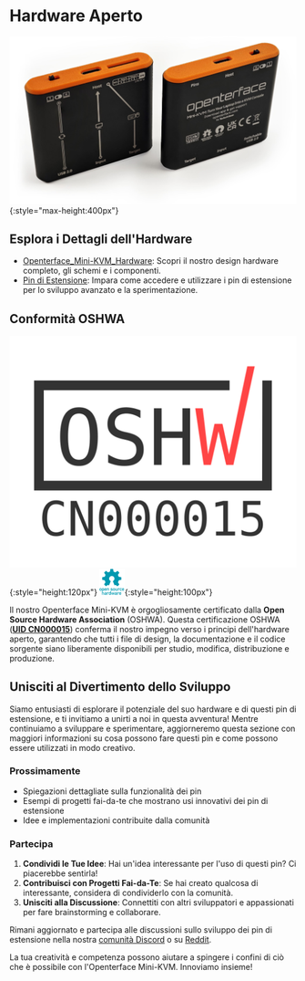 # Hardware Aperto

![basic-two-sides-angled](images/product/basic-two-sides-angled.jpg){:style="max-height:400px"}

## Esplora i Dettagli dell'Hardware

- [Openterface_Mini-KVM_Hardware](https://github.com/TechxArtisanStudio/Openterface_Mini-KVM_Hardware): Scopri il nostro design hardware completo, gli schemi e i componenti.
- [Pin di Estensione](pin.md): Impara come accedere e utilizzare i pin di estensione per lo sviluppo avanzato e la sperimentazione.

## Conformità OSHWA

![UID-CN000015](images/trademark/oshw-cn000015.svg){:style="height:120px"}
![Open Source Hardware Association](images/trademark/open-source-hardware.svg){:style="height:100px"}

Il nostro Openterface Mini-KVM è orgogliosamente certificato dalla **Open Source Hardware Association** (OSHWA). Questa certificazione OSHWA ([**UID CN000015**](https://certification.oshwa.org/cn000015.html)) conferma il nostro impegno verso i principi dell'hardware aperto, garantendo che tutti i file di design, la documentazione e il codice sorgente siano liberamente disponibili per studio, modifica, distribuzione e produzione.


## Unisciti al Divertimento dello Sviluppo

Siamo entusiasti di esplorare il potenziale del suo hardware e di questi pin di estensione, e ti invitiamo a unirti a noi in questa avventura! Mentre continuiamo a sviluppare e sperimentare, aggiorneremo questa sezione con maggiori informazioni su cosa possono fare questi pin e come possono essere utilizzati in modo creativo.

### Prossimamente
- Spiegazioni dettagliate sulla funzionalità dei pin
- Esempi di progetti fai-da-te che mostrano usi innovativi dei pin di estensione
- Idee e implementazioni contribuite dalla comunità

### Partecipa
1. **Condividi le Tue Idee**: Hai un'idea interessante per l'uso di questi pin? Ci piacerebbe sentirla!
2. **Contribuisci con Progetti Fai-da-Te**: Se hai creato qualcosa di interessante, considera di condividerlo con la comunità.
3. **Unisciti alla Discussione**: Connettiti con altri sviluppatori e appassionati per fare brainstorming e collaborare.

Rimani aggiornato e partecipa alle discussioni sullo sviluppo dei pin di estensione nella nostra [comunità Discord](/discord) o su [Reddit](/reddit).

La tua creatività e competenza possono aiutare a spingere i confini di ciò che è possibile con l'Openterface Mini-KVM. Innoviamo insieme!

